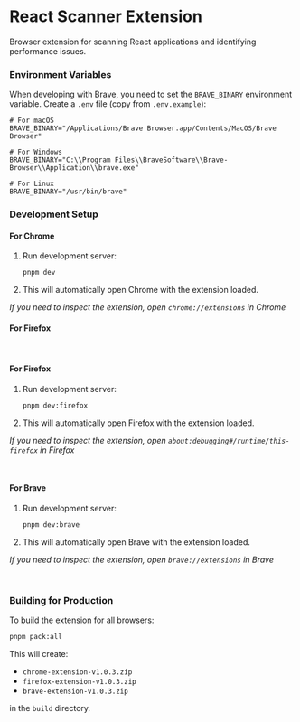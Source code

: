 # React Scanner Extension

Browser extension for scanning React applications and identifying performance issues.


### Environment Variables

When developing with Brave, you need to set the `BRAVE_BINARY` environment variable. Create a `.env` file (copy from `.env.example`):

```env
# For macOS
BRAVE_BINARY="/Applications/Brave Browser.app/Contents/MacOS/Brave Browser"

# For Windows
BRAVE_BINARY="C:\\Program Files\\BraveSoftware\\Brave-Browser\\Application\\brave.exe"

# For Linux
BRAVE_BINARY="/usr/bin/brave"
```

### Development Setup
#### For Chrome
1. Run development server:
   ```bash
   pnpm dev
   ```
3. This will automatically open Chrome with the extension loaded.

<i>If you need to inspect the extension, open `chrome://extensions` in Chrome</i>
#### For Firefox

<br />

#### For Firefox
1. Run development server:
   ```bash
   pnpm dev:firefox
   ```
2. This will automatically open Firefox with the extension loaded.

<i>If you need to inspect the extension, open `about:debugging#/runtime/this-firefox` in Firefox</i>

<br />

#### For Brave

1. Run development server:
   ```bash
   pnpm dev:brave
   ```

2. This will automatically open Brave with the extension loaded.

<i>If you need to inspect the extension, open `brave://extensions` in Brave</i>

<br />

### Building for Production

To build the extension for all browsers:

```bash
pnpm pack:all
```

This will create:
- `chrome-extension-v1.0.3.zip`
- `firefox-extension-v1.0.3.zip`
- `brave-extension-v1.0.3.zip`

in the `build` directory.
